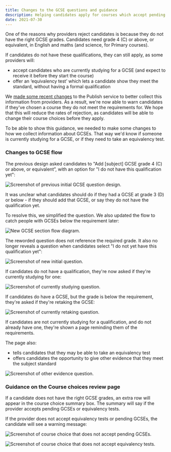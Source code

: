 ```yaml
---
title: Changes to the GCSE questions and guidance
description: Helping candidates apply for courses which accept pending GCSEs or equivalency tests
date: 2021-07-30
---
```


One of the reasons why providers reject candidates is because they do not have the right GCSE grades. Candidates need grade 4 (C&#8203;) or above, or equivalent, in English and maths (and science, for Primary courses).

If candidates do not have these qualifications, they can still apply, as some providers will:

* accept candidates who are currently studying for a GCSE (and expect to receive it before they start the course)
* offer an ‘equivalency test’ which lets a candidate show they meet the standard, without having a formal qualification

We [made some recent changes](/publish-teacher-training-courses/pending-gcses-equivalency-tests/) to the Publish service to better collect this information from providers. As a result, we're now able to warn candidates if they've chosen a course they do not meet the requirements for. We hope that this will reduce the rates of rejection, as candidates will be able to change their course choices before they apply.

To be able to show this guidance, we needed to make some changes to how we collect information about GCSEs. That way we'd know if someone is currently studying for a GCSE, or if they need to take an equivalency test.

### Changes to GCSE flow

The previous design asked candidates to "Add [subject] GCSE grade 4 (C&#8203;) or above, or equivalent”, with an option for "I do not have this qualification yet":

![Screenshot of previous initial GCSE question design.](previous-design.png "Previous initial GCSE question design")

It was unclear what candidates should do if they had a GCSE at grade 3 (D) or below - if they should add that GCSE, or say they do not have the qualification yet.

To resolve this, we simplified the question. We also updated the flow to catch people with GCSEs below the requirement later:

![New GCSE section flow diagram.](gcse-flow.png "New GCSE section flow")

The reworded question does not reference the required grade. It also no longer reveals a question when candidates select "I do not yet have this qualification yet":

![Screenshot of new initial question.](new-first-question.png "New initial question")

If candidates do not have a qualification, they're now asked if they're currently studying for one:

![Screenshot of currently studying question.](currently-studying.png "Currently studying question")

If candidates do have a GCSE, but the grade is below the requirement, they're asked if they're retaking the GCSE:

![Screenshot of currently retaking question.](currently-retaking.png "Currently retaking question")

If candidates are not currently studying for a qualification, and do not already have one, they're shown a page reminding them of the requirements.

The page also:

* tells candidates that they may be able to take an equivalency test
* offers candidates the opportunity to give other evidence that they meet the subject standard

![Screenshot of other evidence question.](other-evidence.png "Other evidence question")

### Guidance on the Course choices review page

If a candidate does not have the right GCSE grades, an extra row will appear in the course choice summary box. The summary will say if the provider accepts pending GCSEs or equivalency tests.

If the provider does not accept equivalency tests or pending GCSEs, the candidate will see a warning message:

![Screenshot of course choice that does not accept pending GCSEs.](no-pending-gcses.png "Course does not accept pending GCSEs")

![Screenshot of course choice that does not accept equivalency tests.](no-equivalency-tests.png "Course does not accept equivalency tests")